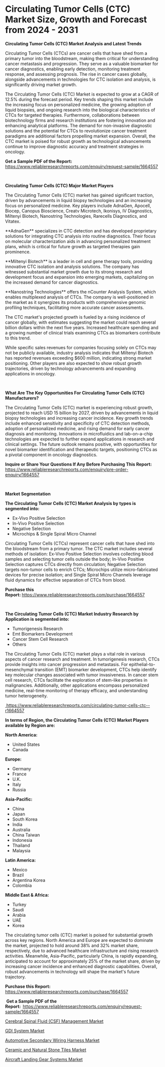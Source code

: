 <p><h1>Circulating Tumor Cells (CTC) Market Size, Growth and Forecast from 2024 - 2031</h1></p><p><strong>Circulating Tumor Cells (CTC) Market Analysis and Latest Trends</strong></p>
<p><p>Circulating Tumor Cells (CTCs) are cancer cells that have shed from a primary tumor into the bloodstream, making them critical for understanding cancer metastasis and progression. They serve as a valuable biomarker for cancer diagnostics, enabling early detection, monitoring treatment response, and assessing prognosis. The rise in cancer cases globally, alongside advancements in technologies for CTC isolation and analysis, is significantly driving market growth.</p><p>The Circulating Tumor Cells (CTC) Market is expected to grow at a CAGR of 12.5% during the forecast period. Key trends shaping this market include the increasing focus on personalized medicine, the growing adoption of liquid biopsies, and ongoing research into the biological characteristics of CTCs for targeted therapies. Furthermore, collaborations between biotechnology firms and research institutions are fostering innovation and enhancing analytical platforms. The demand for non-invasive diagnostic solutions and the potential for CTCs to revolutionize cancer treatment paradigms are additional factors propelling market expansion. Overall, the CTC market is poised for robust growth as technological advancements continue to improve diagnostic accuracy and treatment strategies in oncology.</p></p>
<p><strong>Get a Sample PDF of the Report:&nbsp;</strong> <a href="https://www.reliableresearchreports.com/enquiry/request-sample/1664557?utm_campaign=118&utm_medium=2&utm_source=Github&utm_content=ia&utm_term=09122024&utm_id=circulating-tumor-cells-ctc">https://www.reliableresearchreports.com/enquiry/request-sample/1664557</a></p>
<p>&nbsp;</p>
<p><strong>Circulating Tumor Cells (CTC) Major Market Players</strong></p>
<p><p>The Circulating Tumor Cells (CTC) market has gained significant traction, driven by advancements in liquid biopsy technologies and an increasing focus on personalized medicine. Key players include AdnaGen, Apocell, Biocep, Canopus Bioscience, Creatv Microtech, Ikonisys, IV Diagnostics, Miltenyi Biotech, Nanostring Technologies, Rarecells Diagnostics, and Vitatex.</p><p>**AdnaGen** specializes in CTC detection and has developed proprietary solutions for integrating CTC analysis into routine diagnostics. Their focus on molecular characterization aids in advancing personalized treatment plans, which is critical for future growth as targeted therapies gain prominence.</p><p>**Miltenyi Biotech** is a leader in cell and gene therapy tools, providing innovative CTC isolation and analysis solutions. The company has witnessed substantial market growth due to its strong research and development focus and expansion into emerging markets, capitalizing on the increased demand for cancer diagnostics.</p><p>**Nanostring Technologies** offers the nCounter Analysis System, which enables multiplexed analysis of CTCs. The company is well-positioned in the market as it synergizes its products with comprehensive genomic profiling techniques, facilitating more accurate cancer assessments.</p><p>The CTC market's projected growth is fueled by a rising incidence of cancer globally, with estimates suggesting the market could reach several billion dollars within the next five years. Increased healthcare spending and a growing number of clinical trials examining CTCs as biomarkers contribute to this trend.</p><p>While specific sales revenues for companies focusing solely on CTCs may not be publicly available, industry analysis indicates that Miltenyi Biotech has reported revenues exceeding $600 million, indicating strong market positioning. Other players are also expected to show robust growth trajectories, driven by technology advancements and expanding applications in oncology.</p></p>
<p>&nbsp;</p>
<p><strong>What Are The Key Opportunities For Circulating Tumor Cells (CTC) Manufacturers?</strong></p>
<p><p>The Circulating Tumor Cells (CTC) market is experiencing robust growth, projected to reach USD 15 billion by 2027, driven by advancements in liquid biopsy technologies and increasing cancer incidence. Key growth trends include enhanced sensitivity and specificity of CTC detection methods, adoption of personalized medicine, and rising demand for early cancer diagnosis and monitoring. Innovations in microfluidics and lab-on-a-chip technologies are expected to further expand applications in research and clinical settings. The future outlook remains positive, with opportunities for novel biomarker identification and therapeutic targets, positioning CTCs as a pivotal component in oncology diagnostics.</p></p>
<p><strong>Inquire or Share Your Questions If Any Before Purchasing This Report:</strong> <a href="https://www.reliableresearchreports.com/enquiry/pre-order-enquiry/1664557?utm_campaign=118&utm_medium=2&utm_source=Github&utm_content=ia&utm_term=09122024&utm_id=circulating-tumor-cells-ctc">https://www.reliableresearchreports.com/enquiry/pre-order-enquiry/1664557</a></p>
<p>&nbsp;</p>
<p><strong>Market Segmentation</strong></p>
<p><strong>The Circulating Tumor Cells (CTC) Market Analysis by types is segmented into:</strong></p>
<p><ul><li>Ex-Vivo Positive Selection</li><li>In-Vivo Positive Selection</li><li>Negative Selection</li><li>Microchips & Single Spiral Micro Channel</li></ul></p>
<p><p>Circulating Tumor Cells (CTCs) represent cancer cells that have shed into the bloodstream from a primary tumor. The CTC market includes several methods of isolation: Ex-Vivo Positive Selection involves collecting blood samples and selecting tumor cells outside the body; In-Vivo Positive Selection captures CTCs directly from circulation; Negative Selection targets non-tumor cells to enrich CTCs; Microchips utilize micro-fabricated devices for precise isolation; and Single Spiral Micro Channels leverage fluid dynamics for effective separation of CTCs from blood.</p></p>
<p><strong>Purchase this Report:&nbsp;</strong><a href="https://www.reliableresearchreports.com/purchase/1664557?utm_campaign=118&utm_medium=2&utm_source=Github&utm_content=ia&utm_term=09122024&utm_id=circulating-tumor-cells-ctc">https://www.reliableresearchreports.com/purchase/1664557</a></p>
<p>&nbsp;</p>
<p><strong>The Circulating Tumor Cells (CTC) Market Industry Research by Application is segmented into:</strong></p>
<p><ul><li>Tumorigenesis Research</li><li>Emt Biomarkers Development</li><li>Cancer Stem Cell Research</li><li>Others</li></ul></p>
<p><p>The Circulating Tumor Cells (CTC) market plays a vital role in various aspects of cancer research and treatment. In tumorigenesis research, CTCs provide insights into cancer progression and metastasis. For epithelial-to-mesenchymal transition (EMT) biomarker development, CTCs help identify key molecular changes associated with tumor invasiveness. In cancer stem cell research, CTCs facilitate the exploration of stem-like properties in malignancies. Additionally, other applications encompass personalized medicine, real-time monitoring of therapy efficacy, and understanding tumor heterogeneity.</p></p>
<p><a href="https://www.reliableresearchreports.com/circulating-tumor-cells-ctc--r1664557?utm_campaign=118&utm_medium=2&utm_source=Github&utm_content=ia&utm_term=09122024&utm_id=circulating-tumor-cells-ctc">&nbsp;https://www.reliableresearchreports.com/circulating-tumor-cells-ctc--r1664557</a></p>
<p><strong>In terms of Region, the Circulating Tumor Cells (CTC) Market Players available by Region are:</strong></p>
<p>
    <p> <strong> North America: </strong>
        <ul>
            <li>United States</li>
            <li>Canada</li>
        </ul>
        </p> 
    <p> <strong> Europe: </strong>
        <ul>
            <li>Germany</li>
            <li>France</li>
            <li>U.K.</li>
            <li>Italy</li>
            <li>Russia</li>
        </ul>
        </p> 
    <p> <strong> Asia-Pacific: </strong>
        <ul>
            <li>China</li>
            <li>Japan</li>
            <li>South Korea</li>
            <li>India</li>
            <li>Australia</li>
            <li>China Taiwan</li>
            <li>Indonesia</li>
            <li>Thailand</li>
            <li>Malaysia</li>
        </ul>
        </p> 
    <p> <strong> Latin America: </strong>
        <ul>
            <li>Mexico</li>
            <li>Brazil</li>
            <li>Argentina Korea</li>
            <li>Colombia</li>
        </ul>
        </p> 
    <p> <strong> Middle East & Africa: </strong>
        <ul>
            <li>Turkey</li>
            <li>Saudi</li>
            <li>Arabia</li>
            <li>UAE</li>
            <li>Korea</li>
        </ul>
    </p>
    </p>
<p><p>The circulating tumor cells (CTC) market is poised for substantial growth across key regions. North America and Europe are expected to dominate the market, projected to hold around 38% and 32% market share, respectively, due to advanced healthcare infrastructure and rising research activities. Meanwhile, Asia-Pacific, particularly China, is rapidly expanding, anticipated to account for approximately 25% of the market share, driven by increasing cancer incidence and enhanced diagnostic capabilities. Overall, robust advancements in technology will shape the market's future trajectory.</p></p>
<p><strong>Purchase this Report: </strong><a href="https://www.reliableresearchreports.com/purchase/1664557?utm_campaign=118&utm_medium=2&utm_source=Github&utm_content=ia&utm_term=09122024&utm_id=circulating-tumor-cells-ctc">https://www.reliableresearchreports.com/purchase/1664557</a></p>
<p>&nbsp;<strong>Get a Sample PDF of the Report:&nbsp;&nbsp;</strong><a href="https://www.reliableresearchreports.com/enquiry/request-sample/1664557?utm_campaign=118&utm_medium=2&utm_source=Github&utm_content=ia&utm_term=09122024&utm_id=circulating-tumor-cells-ctc">https://www.reliableresearchreports.com/enquiry/request-sample/1664557</a></p>
<p><strong></strong></p>
<p><p><a href="https://github.com/tona7vba/Market-Research-Report-List-1/blob/main/cerebral-spinal-fluid-csf-management-market.md?utm_campaign=118&utm_medium=2&utm_source=Github&utm_content=ia&utm_term=09122024&utm_id=circulating-tumor-cells-ctc">Cerebral Spinal Fluid (CSF) Management Market</a></p><p><a href="https://www.linkedin.com/pulse/gdi-system-industry-analysis-report-market-size-share-competitive-n6bdc?utm_campaign=118&utm_medium=2&utm_source=Github&utm_content=ia&utm_term=09122024&utm_id=circulating-tumor-cells-ctc">GDI System Market</a></p><p><a href="https://www.linkedin.com/pulse/detailed-automotive-secondary-wiring-harness-market-55wve?utm_campaign=118&utm_medium=2&utm_source=Github&utm_content=ia&utm_term=09122024&utm_id=circulating-tumor-cells-ctc">Automotive Secondary Wiring Harness Market</a></p><p><a href="https://github.com/dringals/Market-Research-Report-List-6/blob/main/ceramic-and-natural-stone-tiles-market.md?utm_campaign=118&utm_medium=2&utm_source=Github&utm_content=ia&utm_term=09122024&utm_id=circulating-tumor-cells-ctc">Ceramic and Natural Stone Tiles Market</a></p><p><a href="https://www.linkedin.com/pulse/revenue-forecast-aircraft-landing-gear-systems-industry-dbd8c?utm_campaign=118&utm_medium=2&utm_source=Github&utm_content=ia&utm_term=09122024&utm_id=circulating-tumor-cells-ctc">Aircraft Landing Gear Systems Market</a></p></p>
